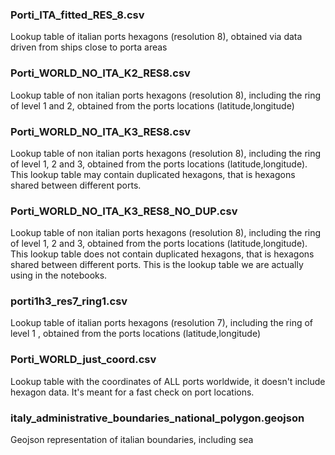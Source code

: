 ### Porti_ITA_fitted_RES_8.csv
Lookup table of italian ports hexagons (resolution 8), obtained via data driven from ships close to porta areas

### Porti_WORLD_NO_ITA_K2_RES8.csv
Lookup table of non italian ports hexagons (resolution 8), including the ring of level 1 and 2, obtained from the ports locations (latitude,longitude)

### Porti_WORLD_NO_ITA_K3_RES8.csv
Lookup table of non italian ports hexagons (resolution 8), including the ring of level 1, 2 and 3, obtained from the ports locations (latitude,longitude). This lookup table may contain duplicated hexagons,
that is hexagons shared between different ports.

### Porti_WORLD_NO_ITA_K3_RES8_NO_DUP.csv
Lookup table of non italian ports hexagons (resolution 8), including the ring of level 1, 2 and 3, obtained from the ports locations (latitude,longitude). This lookup table does not contain duplicated hexagons, that is hexagons shared between different ports. This is the lookup table we are actually using in the notebooks.

### porti1h3_res7_ring1.csv
Lookup table of  italian ports hexagons (resolution 7), including the ring of level 1 , obtained from the ports locations (latitude,longitude)

### Porti_WORLD_just_coord.csv
Lookup table with the coordinates of ALL ports worldwide,  it doesn't include hexagon data.
It's meant for a fast check on port locations.

### italy_administrative_boundaries_national_polygon.geojson
Geojson representation of italian boundaries, including sea
